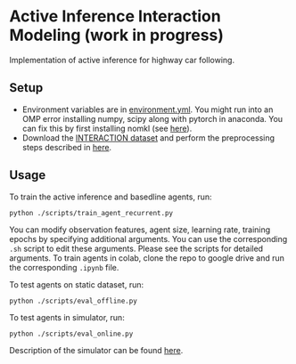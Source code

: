 # Active Inference Interaction Modeling (work in progress)
Implementation of active inference for highway car following. 

## Setup
* Environment variables are in [environment.yml](environment.yml). You might run into an OMP error installing numpy, scipy along with pytorch in anaconda. You can fix this by first installing nomkl (see [here](https://stackoverflow.com/questions/53014306/error-15-initializing-libiomp5-dylib-but-found-libiomp5-dylib-already-initial)).
* Download the [INTERACTION dataset](https://interaction-dataset.com/) and perform the preprocessing steps described in [here](./doc/preprocess.md).

## Usage
To train the active inference and basedline agents, run:
```
python ./scripts/train_agent_recurrent.py
```
You can modify observation features, agent size, learning rate, training epochs by specifying additional arguments. You can use the corresponding ``.sh`` script to edit these arguments. Please see the scripts for detailed arguments.  To train agents in colab, clone the repo to google drive and run the corresponding ``.ipynb`` file. 

To test agents on static dataset, run:
```
python ./scripts/eval_offline.py
```

To test agents in simulator, run:
```
python ./scripts/eval_online.py
```
Description of the simulator can be found [here](./doc/simulation.md).